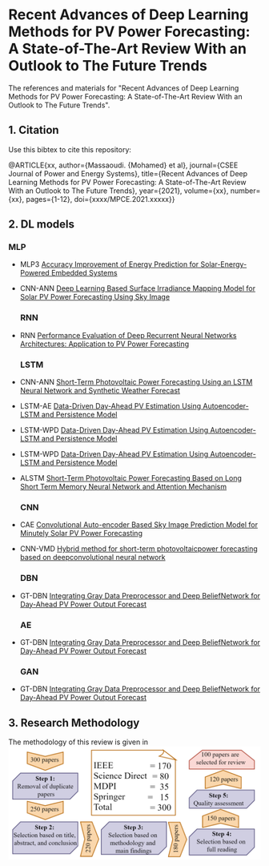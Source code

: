 # Recent Advances of Deep Learning Methods for PV Power Forecasting: A State-of-The-Art Review With an Outlook to The Future Trends
The references and materials for "Recent Advances of Deep Learning Methods for PV Power Forecasting: A State-of-The-Art Review With an Outlook to The Future Trends".

## 1. Citation
Use this bibtex to cite this repository:

@ARTICLE{xx,
  author={Massaoudi. {Mohamed} et al},
  journal={CSEE Journal of Power and Energy Systems}, 
  title={Recent Advances of Deep Learning Methods for PV Power Forecasting: A State-of-The-Art Review With an Outlook to The Future Trends}, 
  year={2021},
  volume={xx},
  number={xx},
  pages={1-12},
  doi={xxxx/MPCE.2021.xxxxx}}
  
  ## 2. DL models
  
  ### MLP
- MLP3	[Accuracy Improvement of Energy Prediction for Solar-Energy-Powered Embedded Systems](https://ieeexplore.ieee.org/abstract/document/7332959)

- CNN-ANN	[Deep Learning Based Surface Irradiance Mapping Model for Solar PV Power Forecasting Using Sky Image](https://ieeexplore.ieee.org/search/searchresult.jsp?newsearch=true&queryText=A%20Data-Driven%20Soft%20Sensor%20Based%20on%20Multilayer%20Perceptron%20Neural%20Network%20With%20a%20Double%20LASSO%20Approach)
  ### RNN
- RNN	[Performance Evaluation of Deep Recurrent Neural Networks Architectures: Application to PV Power Forecasting](https://ieeexplore.ieee.org/abstract/document/9020965)
  ### LSTM
- CNN-ANN	[Short-Term Photovoltaic Power Forecasting Using an LSTM Neural Network and Synthetic Weather Forecast](https://ieeexplore.ieee.org/abstract/document/9200614)
- LSTM-AE	[Data-Driven Day-Ahead PV Estimation Using Autoencoder-LSTM and Persistence Model](https://ieeexplore.ieee.org/document/9204406)
- LSTM-WPD [Data-Driven Day-Ahead PV Estimation Using Autoencoder-LSTM and Persistence Model](https://www.sciencedirect.com/science/article/pii/S0306261919319038)
- LSTM-WPD [Data-Driven Day-Ahead PV Estimation Using Autoencoder-LSTM and Persistence Model](https://www.sciencedirect.com/science/article/pii/S0306261919319038)
- ALSTM [Short-Term Photovoltaic Power Forecasting Based on Long Short Term Memory Neural Network and Attention Mechanism](https://ieeexplore.ieee.org/abstract/document/8736879)
  ### CNN
- CAE [Convolutional Auto-encoder Based Sky Image Prediction Model for Minutely Solar PV Power Forecasting](https://ieeexplore.ieee.org/abstract/document/9334923)
- CNN-VMD [Hybrid method for short-term photovoltaicpower forecasting based on deepconvolutional neural network](https://digital-library.theiet.org/content/journals/10.1049/iet-gtd.2018.5847)
  ### DBN
- GT-DBN [Integrating Gray Data Preprocessor and Deep BeliefNetwork for Day-Ahead PV Power Output Forecast](https://ieeexplore.ieee.org/abstract/document/8580409)
  ### AE
- GT-DBN [Integrating Gray Data Preprocessor and Deep BeliefNetwork for Day-Ahead PV Power Output Forecast](https://ieeexplore.ieee.org/abstract/document/8580409)
  ### GAN
- GT-DBN [Integrating Gray Data Preprocessor and Deep BeliefNetwork for Day-Ahead PV Power Output Forecast](https://ieeexplore.ieee.org/abstract/document/8580409)

## 3. Research Methodology
The methodology of this review is given in 
![Alt text](https://github.com/MohamedSadok/PVPF-DL/blob/main/pv%20Review-Page-30.png)

